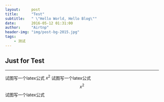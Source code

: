 ```yaml
---
layout:     post
title:      "Test"
subtitle:   " \"Hello World, Hello Blog\""
date:       2016-05-12 01:31:00
author:     "Airtnp"
header-img: "img/post-bg-2015.jpg"
tags:
    - 测试
---
```


## Just for Test
--------
试图写一个latex公式
$x^2$
试图写一个latex公式
$${x^2}$$
试图写一个latex公式